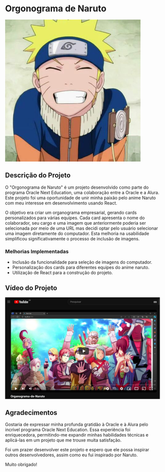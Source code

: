 # Orgonograma de Naruto

![Naruto Image](Imagens/naruto.png)

## Descrição do Projeto

O "Orgonograma de Naruto" é um projeto desenvolvido como parte do programa Oracle Next Education, uma colaboração entre a Oracle e a Alura. Este projeto foi uma oportunidade de unir minha paixão pelo anime Naruto com meu interesse em desenvolvimento usando React.

O objetivo era criar um organograma empresarial, gerando cards personalizados para várias equipes. Cada card apresenta o nome do colaborador, seu cargo e uma imagem que anteriormente poderia ser selecionada por meio de uma URL mas decidi optar pelo usuário selecionar uma imagem diretamente do computador. Esta melhoria na usabilidade simplificou significativamente o processo de inclusão de imagens.

### Melhorias Implementadas

- Inclusão da funcionalidade para seleção de imagens do computador.
- Personalização dos cards para diferentes equipes do anime naruto.
- Utilização de React para a construção do projeto.

## Vídeo do Projeto

[![Assista ao Vídeo](Imagens/PrintTelaVideo.jpg)](https://youtu.be/NkkIQu0L1Aw?si=JtCuaBxijll46YLx)

## Agradecimentos

Gostaria de expressar minha profunda gratidão à Oracle e à Alura pelo incrível programa Oracle Next Education. Essa experiência foi enriquecedora, permitindo-me expandir minhas habilidades técnicas e aplicá-las em um projeto que me trouxe muita satisfação.

Foi um prazer desenvolver este projeto e espero que ele possa inspirar outros desenvolvedores, assim como eu fui inspirado por Naruto.

Muito obrigado!

